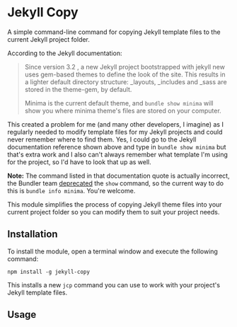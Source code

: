 # Jekyll Copy

A simple command-line command for copying Jekyll template files to the current Jekyll project folder.

According to the Jekyll documentation:

> Since version 3.2 , a new Jekyll project bootstrapped with jekyll new uses gem-based themes to define the look of the site. This results in a lighter default directory structure: _layouts, _includes and _sass are stored in the theme-gem, by default.
>
> Minima is the current default theme, and `bundle show minima` will show you where minima theme's files are stored on your computer.

This created a problem for me (and many other developers, I imagine) as I regularly needed to modify template files for my Jekyll projects and could never remember where to find them. Yes, I could go to the Jekyll documentation reference shown above and type in `bundle show minima` but that's extra work and I also can't always remember what template I'm using for the project, so I'd have to look that up as well.

**Note:** The command listed in that documentation quote is actually incorrect, the Bundler team [deprecated](https://github.com/rubygems/bundler/blob/master/CHANGELOG.md#210pre1-august-28-2019) the `show` command, so the current way to do this is `bundle info minima`. You're welcome.

This module simplifies the process of copying Jekyll theme files into your current project folder so you can modify them to suit your project needs.

## Installation

To install the module, open a terminal window and execute the following command:

```shell
npm install -g jekyll-copy
```

This installs a new `jcp` command you can use to work with your project's Jekyll template files.

## Usage
